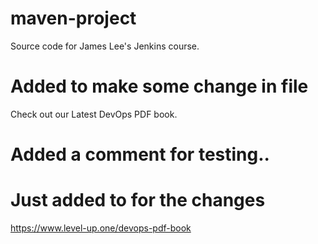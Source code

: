 # maven-project
Source code for James Lee's Jenkins course.
# Added to make some change in file
Check out our Latest DevOps PDF book.
# Added a comment for testing..
# Just added to for the changes

https://www.level-up.one/devops-pdf-book
